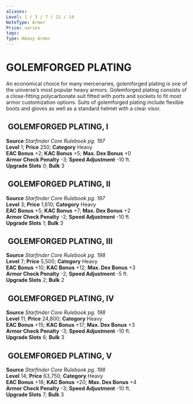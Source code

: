 ```yaml
---
aliases: 
Level: 1 / 3 / 7 / 11 / 14
NoteType: Armor
Price: varies
tags: 
Type: Heavy Armor
---
```

# GOLEMFORGED PLATING
An economical choice for many mercenaries, golemforged plating is one of the universe’s most popular heavy armors. Golemforged plating consists of a close-fitting polycarbonate suit fitted with ports and sockets to fit most armor customization options. Suits of golemforged plating include flexible boots and gloves as well as a standard helmet with a clear visor.  

##  GOLEMFORGED PLATING, I

**Source** _Starfinder Core Rulebook pg. 197_  
**Level** 1; **Price** 250; **Category** Heavy  
**EAC Bonus** +2; **KAC Bonus** +5; **Max. Dex Bonus** +0  
**Armor Check Penalty** -3; **Speed Adjustment** -10 ft.  
**Upgrade Slots** 0; **Bulk** 3

##  GOLEMFORGED PLATING, II

**Source** _Starfinder Core Rulebook pg. 197_  
**Level** 3; **Price** 1,610; **Category** Heavy  
**EAC Bonus** +5; **KAC Bonus** +7; **Max. Dex Bonus** +2  
**Armor Check Penalty** -2; **Speed Adjustment** -10 ft.  
**Upgrade Slots** 1; **Bulk** 3

##  GOLEMFORGED PLATING, III

**Source** _Starfinder Core Rulebook pg. 198_  
**Level** 7; **Price** 5,500; **Category** Heavy  
**EAC Bonus** +10; **KAC Bonus** +12; **Max. Dex Bonus** +3  
**Armor Check Penalty** -2; **Speed Adjustment** -5 ft.  
**Upgrade Slots** 2; **Bulk** 2

##  GOLEMFORGED PLATING, IV

**Source** _Starfinder Core Rulebook pg. 198_  
**Level** 11; **Price** 24,800; **Category** Heavy  
**EAC Bonus** +15; **KAC Bonus** +17; **Max. Dex Bonus** +3  
**Armor Check Penalty** -3; **Speed Adjustment** -10 ft.  
**Upgrade Slots** 6; **Bulk** 3

##  GOLEMFORGED PLATING, V

**Source** _Starfinder Core Rulebook pg. 198_  
**Level** 14; **Price** 63,750; **Category** Heavy  
**EAC Bonus** +18; **KAC Bonus** +20; **Max. Dex Bonus** +4  
**Armor Check Penalty** -3; **Speed Adjustment** -10 ft.  
**Upgrade Slots** 7; **Bulk** 3